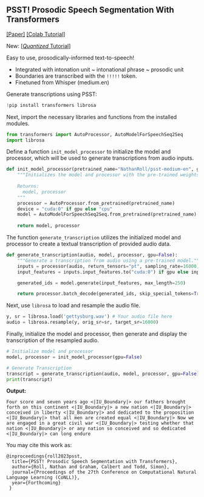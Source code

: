 ## PSST! Prosodic Speech Segmentation With Transformers
[[Paper]](https://arxiv.org/abs/2302.01984)
[[Colab Tutorial]](https://colab.research.google.com/github/Nathan-Roll1/PSST/blob/main/Transcription_Example.ipynb)

New: [[*Quantized* Tutorial]](https://colab.research.google.com/github/Nathan-Roll1/PSST/blob/main/Tutorials/PSST_Q_Inference.ipynb)

Easy to use, prosodically-informed text-to-speech! 
- Integrated with intonation unit ~ intonational phrase ~ prosodic unit
- Boundaries are transcribed with the `!!!!!` token.
- Finetuned from Whisper (medium.en)

Generate transcriptions using PSST:
```python
!pip install transformers librosa
```
Next, import the necessary libraries and functions from the installed modules.
```python
from transformers import AutoProcessor, AutoModelForSpeechSeq2Seq
import librosa
```
Define a function `init_model_processor` to initialize the model and processor, which will be used to generate transcriptions from audio inputs.
```python
def init_model_processor(pretrained_name="NathanRoll/psst-medium-en", gpu=False):
    """Initializes the model and processor with the pre-trained weights.
    
    Returns:
      model, processor
    """
    processor = AutoProcessor.from_pretrained(pretrained_name)
    device = "cuda:0" if gpu else "cpu"
    model = AutoModelForSpeechSeq2Seq.from_pretrained(pretrained_name).to(device)
    
    return model, processor
```

The function `generate_transcription` utilizes the initialized model and processor to create a textual transcription of provided audio data.
```python
def generate_transcription(audio, model, processor, gpu=False):
    """Generate a transcription from audio using a pre-trained model."""
    inputs = processor(audio, return_tensors="pt", sampling_rate=16000)
    input_features = inputs.input_features.to("cuda:0") if gpu else inputs.input_features

    generated_ids = model.generate(input_features, max_length=250)

    return processor.batch_decode(generated_ids, skip_special_tokens=True)[0].replace('!!!!!', '|')
```

Next, use `librosa` to load and resample the audio file.
```python
y, sr = librosa.load('gettysburg.wav') # Your audio file here
audio = librosa.resample(y, orig_sr=sr, target_sr=16000)
```

Finally, initialize the model and processor, then generate and display the transcription of the resampled audio.
```python
# Initialize model and processor
model, processor = init_model_processor(gpu=False)

# Generate Transcription
transcript = generate_transcription(audio, model, processor, gpu=False)
print(transcript)
```

**Output:**
```
Four score and seven years ago <|IU_Boundary|> our fathers brought forth on this continent <|IU_Boundary|> a new nation <|IU_Boundary|> conceived in liberty <|IU_Boundary|> and dedicated to the proposition <|IU_Boundary|> that all men are created equal <|IU_Boundary|> Now we are engaged in a great civil war <|IU_Boundary|> testing whether that nation <|IU_Boundary|> or any nation so conceived and so dedicated <|IU_Boundary|> can long endure
```

You may cite this work as: 
```
@inproceedings{roll2023psst,
  title={PSST! Prosodic Speech Segmentation with Transformers},
  author={Roll, Nathan and Graham, Calbert and Todd, Simon},
  journal={Proceedings of the 27th Conference on Computational Natural Language Learning (CoNLL)},
  year={Forthcoming}
 }
```
